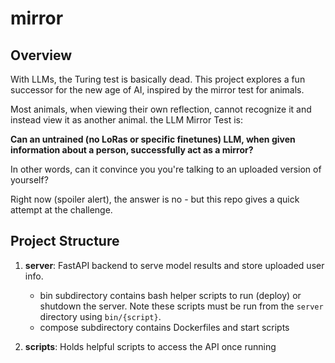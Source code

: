 # mirror

## Overview
With LLMs, the Turing test is basically dead. This project explores a fun successor for the new age of AI, inspired by the mirror test for animals.

Most animals, when viewing their own reflection, cannot recognize it and instead view it as another animal. the LLM Mirror Test is:

**Can an untrained (no LoRas or specific finetunes) LLM, when given information about a person, successfully act as a mirror?**

In other words, can it convince you you're talking to an uploaded version of yourself?

Right now (spoiler alert), the answer is no - but this repo gives a quick attempt at the challenge.

## Project Structure
1. **server**: FastAPI backend to serve model results and store uploaded user info. 
    * bin subdirectory contains bash helper scripts to run (deploy) or shutdown the server. Note these scripts must be run from the ```server``` directory using ```bin/{script}```.
    * compose subdirectory contains Dockerfiles and start scripts

2. **scripts**: Holds helpful scripts to access the API once running


